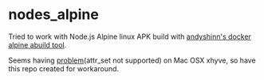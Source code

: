 # nodes_alpine

Tried to work with Node.js Alpine linux APK build with [andyshinn's docker alpine abuild tool](https://github.com/andyshinn/docker-alpine-abuild). 

Seems having [problem](https://github.com/andyshinn/docker-alpine-abuild/issues/9)(attr_set not supported) on Mac OSX xhyve, so have this repo created for workaround.
